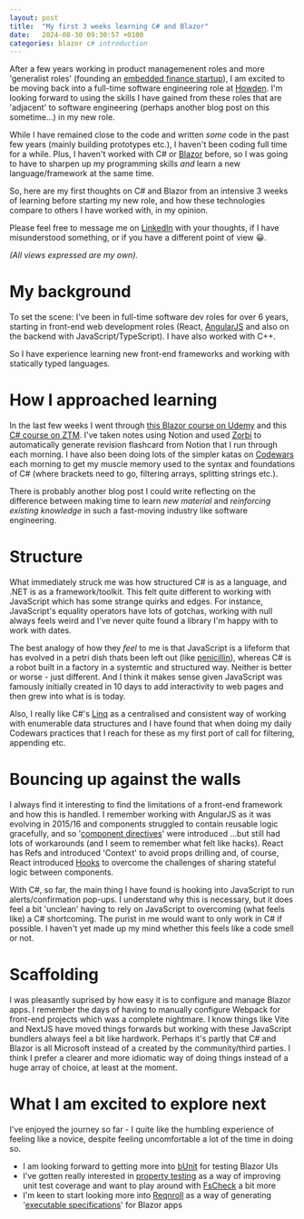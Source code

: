 ```yaml
---
layout: post
title:  "My first 3 weeks learning C# and Blazor"
date:   2024-08-30 09:30:57 +0100
categories: blazor c# introduction
---
```


After a few years working in product managemenent roles and more 'generalist roles' (founding an [embedded finance startup](https://www.sync-savings.com/)), I am excited to be moving back into a full-time software engineering role at [Howden](https://www.howdeninsurance.co.uk/?bridging=off&int=2123&keyword=howden%20insurance&gclid=Cj0KCQjw28W2BhC7ARIsAPerrcITIywhGDjjxvcSGicSRtryxuikt4B_o7A3Ymztfsm3566uwokdpM4aAnmOEALw_wcB). I'm looking forward to using the skills I have gained from these roles that are 'adjacent' to software engineering (perhaps another blog post on this sometime...) in my new role.

While I have remained close to the code and written *some* code in the past few years (mainly building prototypes etc.), I haven't been coding full time for a while. Plus, I haven't worked with C# or [Blazor](https://learn.microsoft.com/en-us/aspnet/core/blazor/?view=aspnetcore-8.0) before, so I was going to have to sharpen up my programming skills *and* learn a new language/framework at the same time. 

So, here are my first thoughts on C# and Blazor from an intensive 3 weeks of learning before starting my new role, and how these technologies compare to others I have worked with, in my opinion.

Please feel free to message me on [LinkedIn](https://www.linkedin.com/in/sam-ollason-1b404593/) with your thoughts, if I have misunderstood something, or if you have a different point of view 😀.

*(All views expressed are my own).*

# My background

To set the scene: I've been in full-time software dev roles for over 6 years, starting in front-end web development roles (React, [AngularJS](https://angularjs.org/) and also on the backend with JavaScript/TypeScript). I have also worked with C++.

So I have experience learning new front-end frameworks and working with statically typed languages.

# How I approached learning 

In the last few weeks I went through [this Blazor course on Udemy](https://www.udemy.com/course/blazor-deep-dive-from-beginner-to-advanced/learn/lecture/42460350#overview) and this [C# course on ZTM](https://academy.zerotomastery.io/courses/enrolled/2025735). I've taken notes using Notion and used [Zorbi](https://zorbi.com/) to automatically generate revision flashcard from Notion that I run through each morning. I have also been doing lots of the simpler katas on [Codewars](https://www.codewars.com/dashboard) each morning to get my muscle memory used to the syntax and foundations of C# (where brackets need to go, filtering arrays, splitting strings etc.).

There is probably another blog post I could write reflecting on the difference between making time to learn *new material* and *reinforcing existing knowledge* in such a fast-moving industry like software engineering.

# Structure

What immediately struck me was how structured C# is as a language, and .NET is as a framework/toolkit. This felt quite different to working with JavaScript which has some strange quirks and edges. For instance, JavaScript's equality operators have lots of gotchas, working with null always feels weird and I've never quite found a library I'm happy with to work with dates.

The best analogy of how they *feel* to me is that JavaScript is a lifeform that has evolved in a petri dish thats been left out (like [penicillin](https://www.acs.org/education/whatischemistry/landmarks/flemingpenicillin.html#:~:text=In%201928%2C%20at%20St.%20Mary's,number%20of%20deaths%20from%20infection.)), whereas C# is a robot built in a factory in a systemtic and structured way. Neither is better or worse - just different. And I think it makes sense given JavaScript was famously initially created in 10 days to add interactivity to web pages and then grew into what is is today.

Also, I really like C#'s [Linq](https://learn.microsoft.com/en-us/dotnet/csharp/linq/) as a centralised and consistent way of working with enumerable data structures and I have found that when doing my daily Codewars practices that I reach for these as my first port of call for filtering, appending etc.

# Bouncing up against the walls

I always find it interesting to find the limitations of a front-end framework and how this is handled. I remember working with AngularJS as it was evolving in 2015/16 and components struggled to contain reusable logic gracefully, and so '[component directives](https://dev.to/omnoms/angularjs-component-directives-306)' were introduced ...but still had lots of workarounds (and I seem to remember what felt like hacks). React has Refs and introduced 'Context' to avoid props drilling and, of course, React introduced [Hooks](https://react.dev/reference/react/hooks) to overcome the challenges of sharing stateful logic between components.

With C#, so far, the main thing I have found is hooking into JavaScript to run alerts/confirmation pop-ups. I understand why this is necessary, but it does feel a bit 'unclean' having to rely on JavaScript to overcoming (what feels like) a C# shortcoming. The purist in me would want to only work in C# if possible. I haven't yet made up my mind whether this feels like a code smell or not.

# Scaffolding

I was pleasantly suprised by how easy it is to configure and manage Blazor apps. I remember the days of having to manually configure Webpack for front-end projects which was a complete nightmare. I know things like Vite and NextJS have moved things forwards but working with these JavaScript bundlers always feel a bit like hardwork. Perhaps it's partly that C# and Blazor is all Microsoft instead of a created by the community/third parties. I think I prefer a clearer and more idiomatic way of doing things instead of a huge array of choice, at least at the moment.

# What I am excited to explore next

I've enjoyed the journey so far - I quite like the humbling experience of feeling like a novice, despite feeling uncomfortable a lot of the time in doing so.

* I am looking forward to getting more into [bUnit](https://bunit.dev/) for testing Blazor UIs
* I've gotten really interested in [property testing](https://craftbettersoftware.com/p/how-i-write-1000s-tests-with-little) as a way of improving unit test coverage and want to play around with [FsCheck](https://www.production-ready.de/2023/06/10/property-based-testing-in-csharp-en.html) a bit more
* I'm keen to start looking more into [Reqnroll](https://docs.reqnroll.net/latest/quickstart/index.html) as a way of generating '[executable specifications](https://www.youtube.com/watch?v=knB4jBafR_M)' for Blazor apps